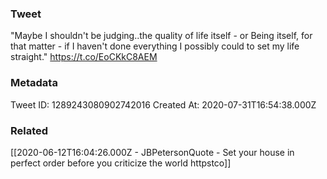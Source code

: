 ### Tweet
"Maybe I shouldn't be judging..the quality of life itself - or Being itself, for that matter - if I haven't done everything I possibly could to set my life straight." https://t.co/EoCKkC8AEM

### Metadata
Tweet ID: 1289243080902742016
Created At: 2020-07-31T16:54:38.000Z

### Related
[[2020-06-12T16:04:26.000Z - JBPetersonQuote - Set your house in perfect order before you criticize the world httpstco]]


